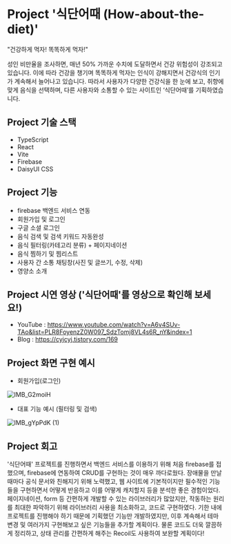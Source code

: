 # Project '식단어때 (How-about-the-diet)'
"건강하게 먹자! 똑똑하게 먹자!"

성인 비만율을 조사하면, 매년 50% 가까운 수치에 도달하면서 건강 위험성이 강조되고 있습니다. 
이에 따라 건강을 챙기며 똑똑하게 먹자는 인식이 강해지면서 건강식의 인기가 계속해서 늘어나고 있습니다. 
따라서 사용자가 다양한 건강식을 한 눈에 보고, 취향에 맞게 음식을 선택하며, 다른 사용자와 소통할 수 있는 사이트인 ‘식단어때’를 기획하였습니다. 



## Project 기술 스택

- TypeScript
- React
- Vite
- Firebase
- DaisyUI CSS



## Project 기능

- firebase 백엔드 서비스 연동
- 회원가입 및 로그인
- 구글 소셜 로그인
- 음식 검색 및 검색 키워드 자동완성
- 음식 필터링(카테고리 분류) + 페이지네이션
- 음식 찜하기 및 찜리스트
- 사용자 간 소통 채팅창(사진 및 글쓰기, 수정, 삭제)
- 영양소 소개



## Project 시연 영상 ('식단어때'를 영상으로 확인해 보세요!)
- YouTube : https://www.youtube.com/watch?v=A6v4SUv-TAo&list=PLR8FoyenzZ0W097_SdzTomj8VL4s6R_nY&index=1
- Blog : https://cyjcyj.tistory.com/169


## Project 화면 구현 예시
- 회원가입(로그인)

![IMB_G2moiH](https://github.com/YouJin-Cho/how-about-the-diet/assets/122290134/4d872721-7faf-46c8-a290-0a7a2219ca4c)

- 대표 기능 예시 (필터링 및 검색)

![IMB_gYpPdK (1)](https://github.com/YouJin-Cho/how-about-the-diet/assets/122290134/33db71d7-395d-4d1c-a263-14521be50058)




## Project 회고
'식단어때' 프로젝트를 진행하면서 백엔드 서비스를 이용하기 위해 처음 firebase를 접했으며, firebase에 연동하여 CRUD를 구현하는 것이 매우 까다로웠다.
장애물을 만날 때마다 공식 문서와 친해지기 위해 노력했고, 웹 사이트에 기본적이지만 필수적인 기능들을 구현하면서 어떻게 반응하고 이를 어떻게 캐치할지 등을 분석한 좋은 경험이었다.
페이지네이션, form 등 간편하게 개발할 수 있는 라이브러리가 많았지만, 작동하는 원리를 최대한 파악하기 위해 라이브러리 사용을 최소화하고, 코드로 구현하였다.
기한 내에 프로젝트를 진행해야 하기 때문에 기획했던 기능만 개발하였지만, 이후 계속해서 테마 변경 및 여러가지 구현해보고 싶은 기능들을 추가할 계획이다. 
물론 코드도 더욱 깔끔하게 정리하고, 상태 관리를 간편하게 해주는 Recoil도 사용하여 보완할 계획이다!

